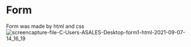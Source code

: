 # Form
Form was made by html and css
![screencapture-file-C-Users-ASALES-Desktop-form1-html-2021-09-07-14_16_19](https://user-images.githubusercontent.com/90307232/132465566-eab5526f-a44e-4006-85f4-3419721f5451.png)

